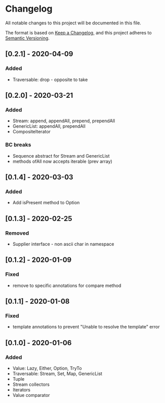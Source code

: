# Changelog
All notable changes to this project will be documented in this file.

The format is based on [Keep a Changelog](https://keepachangelog.com/en/1.0.0/),
and this project adheres to [Semantic Versioning](https://semver.org/spec/v2.0.0.html).

## [0.2.1] - 2020-04-09
### Added
- Traversable: drop - opposite to take 

## [0.2.0] - 2020-03-21
### Added
- Stream: append, appendAll, prepend, prependAll
- GenericList: appendAll, prependAll
- CompositeIterator

### BC breaks
- Sequence abstract for Stream and GenericList
- methods ofAll now accepts iterable (prev array)

## [0.1.4] - 2020-03-03
### Added
- Add isPresent method to Option

## [0.1.3] - 2020-02-25
### Removed
- Supplier interface - non ascii char in namespace

## [0.1.2] - 2020-01-09
### Fixed
- remove to specific annotations for compare method

## [0.1.1] - 2020-01-08
### Fixed
- template annotations to prevent "Unable to resolve the template" error

## [0.1.0] - 2020-01-06
### Added
- Value: Lazy, Either, Option, TryTo
- Traversable: Stream, Set, Map, GenericList
- Tuple
- Stream collectors
- Iterators
- Value comparator
